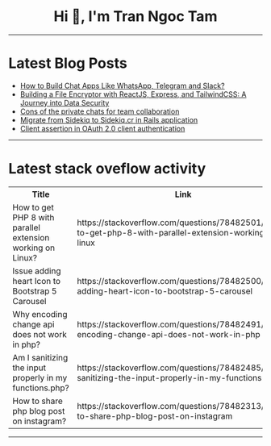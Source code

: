 <h1 align="center">Hi 👋, I'm Tran Ngoc Tam</h1>

---

# Latest Blog Posts 
<!-- BLOG-POST-LIST:START -->
- [How to Build Chat Apps Like WhatsApp, Telegram and Slack?](https://dev.to/alexsam986/build-chat-apps-like-whatsapp-telegram-slack-2jn2)
- [Building a File Encryptor with ReactJS, Express, and TailwindCSS: A Journey into Data Security](https://dev.to/drruvari/building-a-file-encryptor-with-reactjs-express-and-tailwindcss-a-journey-into-data-security-54a9)
- [Cons of the private chats for team collaboration](https://dev.to/jetthoughts/cons-of-the-private-chats-for-team-collaboration-4d13)
- [Migrate from Sidekiq to Sidekiq.cr in Rails application](https://dev.to/jetthoughts/migrate-from-sidekiq-to-sidekiqcr-in-rails-application-1a85)
- [Client assertion in OAuth 2.0 client authentication](https://dev.to/logto/client-assertion-in-oauth-20-client-authentication-1b23)
<!-- BLOG-POST-LIST:END -->

---

# Latest stack oveflow activity
<table>
  <tr><th>Title</th><th>Link</th></tr>
  <!-- STACKOVERFLOW:START --><tr><td>How to get PHP 8 with parallel extension working on Linux?</td><td>https://stackoverflow.com/questions/78482501/how-to-get-php-8-with-parallel-extension-working-on-linux</td></tr><tr><td>Issue adding heart Icon to Bootstrap 5 Carousel</td><td>https://stackoverflow.com/questions/78482500/issue-adding-heart-icon-to-bootstrap-5-carousel</td></tr><tr><td>Why encoding change api does not work in php?</td><td>https://stackoverflow.com/questions/78482491/why-encoding-change-api-does-not-work-in-php</td></tr><tr><td>Am I sanitizing the input properly in my functions.php?</td><td>https://stackoverflow.com/questions/78482485/am-i-sanitizing-the-input-properly-in-my-functions-php</td></tr><tr><td>How to share php blog post on instagram?</td><td>https://stackoverflow.com/questions/78482313/how-to-share-php-blog-post-on-instagram</td></tr><!-- STACKOVERFLOW:END -->
</table>

---


